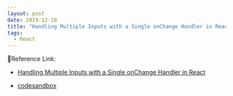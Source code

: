 ```yaml
---
layout: post
date: 2019-12-10
title: "Handling Multiple Inputs with a Single onChange Handler in React"
tags:
  - React
---
```


🧩Reference Link:

- [Handling Multiple Inputs with a Single onChange Handler in React](https://www.pluralsight.com/guides/handling-multiple-inputs-with-single-onchange-handler-react)

- [codesandbox](https://codesandbox.io/s/beautiful-shirley-zbtqr?fontsize=14&hidenavigation=1&theme=dark)
